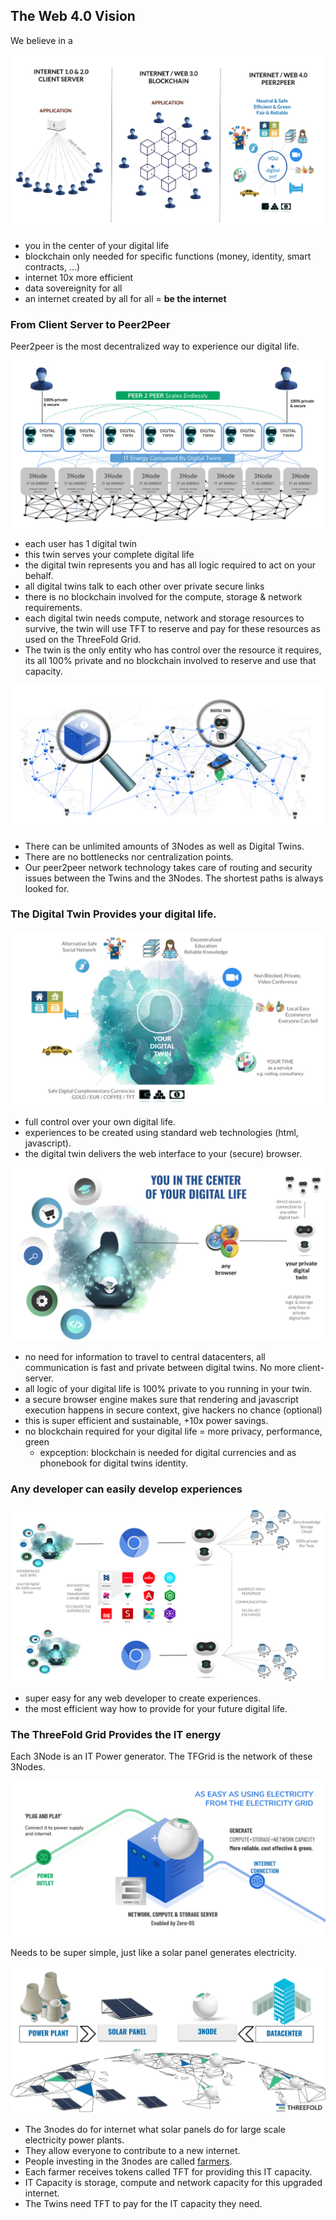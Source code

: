 
## The Web 4.0 Vision

We believe in a 

![](img/internet_evolution.jpg)

- you in the center of your digital life
- blockchain only needed for specific functions (money, identity, smart contracts, ...)
- internet 10x more efficient
- data sovereignity for all
- an internet created by all for all = **be the internet**

### From Client Server to Peer2Peer

Peer2peer is the most decentralized way to experience our digital life.

![](img/peer2peer_new.jpg)

- each user has 1 digital twin
- this twin serves your complete digital life
- the digital twin represents you and has all logic required to act on your behalf.
- all digital twins talk to each other over private secure links
- there is no blockchain involved for the compute, storage & network requirements.
- each digital twin needs compute, network and storage resources to survive, the twin will use TFT to reserve and pay for these resources as used on the ThreeFold Grid.
- The twin is the only entity who has control over the resource it requires, its all 100% private and no blockchain involved to reserve and use that capacity.

![](img/threefold_grid_0.jpg)

- There can be unlimited amounts of 3Nodes as well as Digital Twins.
- There are no bottlenecks nor centralization points.
- Our peer2peer network technology takes care of routing and security issues between the Twins and the 3Nodes. The shortest paths is always looked for.

### The Digital Twin Provides your digital life.

![](img/your_digital_twin.jpg)

- full control over your own digital life.
- experiences to be created using standard web technologies (html, javascript).
- the digital twin delivers the web interface to your (secure) browser.

![](img/digital_twin_to_browser_easy.jpg)

- no need for information to travel to central datacenters, all communication is fast and private between digital twins. No more client-server.
- all logic of your digital life is 100% private to you running in your twin.
- a secure browser engine makes sure that rendering and javascript execution happens in secure context, give hackers no chance (optional)
- this is super efficient and sustainable, +10x power savings.
- no blockchain required for your digital life = more privacy, performance, green
  - expception: blockchain is needed for digital currencies and as phonebook for digital twins identity.

### Any developer can easily develop experiences 

![](img/digital_twin_experiences.jpg)

- super easy for any web developer to create experiences.
- the most efficient way how to provide for your future digital life.


### The ThreeFold Grid Provides the IT energy

Each 3Node is an IT Power generator. The TFGrid is the network of these 3Nodes.

![](img/power_generation.jpg)

Needs to be super simple, just like a solar panel generates electricity.

![](img/power_generator_comparison.jpg)

- The 3nodes do for internet what solar panels do for large scale electricity power plants.
- They allow everyone to contribute to a new internet.
- People investing in the 3nodes are called [farmers](farming_home).
- Each farmer receives tokens called TFT for providing this IT capacity.
- IT Capacity is storage, compute and network capacity for this upgraded internet.
- The Twins need TFT to pay for the IT capacity they need.